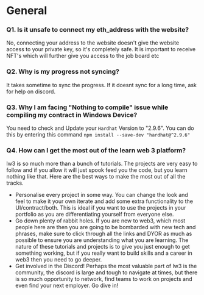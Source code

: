 # General

### Q1. Is it unsafe to connect my eth_address with the website?

No, connecting your address to the website doesn't give the website access to your private key, so it's completely safe. It is important to receive NFT's which will further give you access to the job board etc

### Q2. Why is my progress not syncing?

It takes sometime to sync the progress. If it doesnt sync for a long time, ask for help on discord.

### Q3. Why I am facing "Nothing to compile" issue while compiling my contract in Windows Device?

You need to check and Update your `Hardhat` Version to "2.9.6". You can do this by entering this command ` npm install --save-dev "hardhat@^2.9.6" `

### Q4. How can I get the most out of the learn web 3 platform?

lw3 is so much more than a bunch of tutorials. The projects are very easy to follow and if you allow it will just spook feed you the code, but you learn nothing like that. Here are the best ways to make the most out of all the tracks.

- Personalise every project in some way. You can change the look and feel to make it your own iterate and add some extra functionality to the UI/contract/both. This is ideal if you want to use the projects in your portfolio as you are differentiating yourself from everyone else.
- Go down plenty of rabbit holes. If you are new to web3, which most people here are then you are going to be bombarded with new tech and phrases, make sure to click through all the links and DYOR as much as possible to ensure you are understanding what you are learning. The nature of these tutorials and projects is to give you just enough to get something working, but if you really want to build skills and a career in web3 then you need to go deeper.
- Get involved in the Discord! Perhaps the most valuable part of lw3 is the community, the discord is large and tough to navigate at times, but there is so much opportunity to network, find teams to work on projects and even find your next employer. Go dive in!
